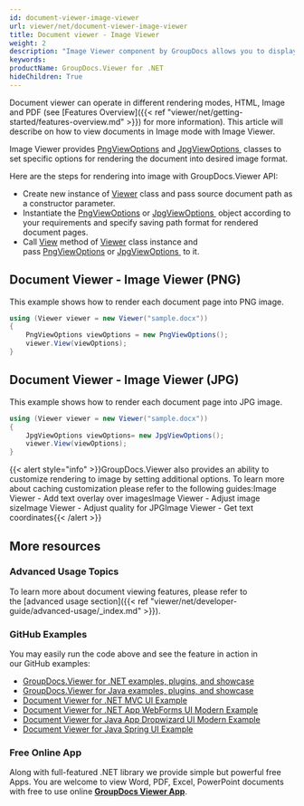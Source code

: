 ```yaml
---
id: document-viewer-image-viewer
url: viewer/net/document-viewer-image-viewer
title: Document viewer - Image Viewer
weight: 2
description: "Image Viewer component by GroupDocs allows you to display 100+ file formats as PNG or JPG images in your .NET applications."
keywords: 
productName: GroupDocs.Viewer for .NET
hideChildren: True
---
```

Document viewer can operate in different rendering modes, HTML, Image and PDF (see [Features Overview]({{< ref "viewer/net/getting-started/features-overview.md" >}}) for more information). This article will describe on how to view documents in Image mode with Image Viewer.

Image Viewer provides [PngViewOptions](https://apireference.groupdocs.com/net/viewer/groupdocs.viewer.options/pngviewoptions) and [JpgViewOptions ](https://apireference.groupdocs.com/net/viewer/groupdocs.viewer.options/jpgviewoptions) classes to set specific options for rendering the document into desired image format.

Here are the steps for rendering into image with GroupDocs.Viewer API:
*   Create new instance of [Viewer](https://apireference.groupdocs.com/net/viewer/groupdocs.viewer/viewer) class and pass source document path as a constructor parameter.    
*   Instantiate the [PngViewOptions](https://apireference.groupdocs.com/net/viewer/groupdocs.viewer.options/pngviewoptions) or [JpgViewOptions ](https://apireference.groupdocs.com/net/viewer/groupdocs.viewer.options/jpgviewoptions) object according to your requirements and specify saving path format for rendered document pages.    
*   Call [View](https://apireference.groupdocs.com/net/viewer/groupdocs.viewer/viewer/methods/view) method of [Viewer](https://apireference.groupdocs.com/net/viewer/groupdocs.viewer/viewer) class instance and pass [PngViewOptions](https://apireference.groupdocs.com/net/viewer/groupdocs.viewer.options/pngviewoptions) or [JpgViewOptions ](https://apireference.groupdocs.com/net/viewer/groupdocs.viewer.options/jpgviewoptions) to it.
    

## Document Viewer - Image Viewer (PNG)

This example shows how to render each document page into PNG image.

```csharp
using (Viewer viewer = new Viewer("sample.docx"))
{
    PngViewOptions viewOptions = new PngViewOptions();
    viewer.View(viewOptions);
}
```

## Document Viewer - Image Viewer (JPG)

This example shows how to render each document page into JPG image.

```csharp
using (Viewer viewer = new Viewer("sample.docx"))
{
    JpgViewOptions viewOptions= new JpgViewOptions();                  
    viewer.View(viewOptions);
}
```

{{< alert style="info" >}}GroupDocs.Viewer also provides an ability to customize rendering to image by setting additional options. To learn more about caching customization please refer to the following guides:Image Viewer - Add text overlay over imagesImage Viewer - Adjust image sizeImage Viewer - Adjust quality for JPGImage Viewer - Get text coordinates{{< /alert >}}

## More resources
### Advanced Usage Topics
To learn more about document viewing features, please refer to the [advanced usage section]({{< ref "viewer/net/developer-guide/advanced-usage/_index.md" >}}).

### GitHub Examples
You may easily run the code above and see the feature in action in our GitHub examples:
*   [GroupDocs.Viewer for .NET examples, plugins, and showcase](https://github.com/groupdocs-viewer/GroupDocs.Viewer-for-.NET)    
*   [GroupDocs.Viewer for Java examples, plugins, and showcase](https://github.com/groupdocs-viewer/GroupDocs.Viewer-for-Java)    
*   [Document Viewer for .NET MVC UI Example](https://github.com/groupdocs-viewer/GroupDocs.Viewer-for-.NET-MVC)     
*   [Document Viewer for .NET App WebForms UI Modern Example](https://github.com/groupdocs-viewer/GroupDocs.Viewer-for-.NET-WebForms)    
*   [Document Viewer for Java App Dropwizard UI Modern Example](https://github.com/groupdocs-viewer/GroupDocs.Viewer-for-Java-Dropwizard)    
*   [Document Viewer for Java Spring UI Example](https://github.com/groupdocs-viewer/GroupDocs.Viewer-for-Java-Spring)

### Free Online App
Along with full-featured .NET library we provide simple but powerful free Apps.
You are welcome to view Word, PDF, Excel, PowerPoint documents with free to use online **[GroupDocs Viewer App](https://products.groupdocs.app/viewer)**.